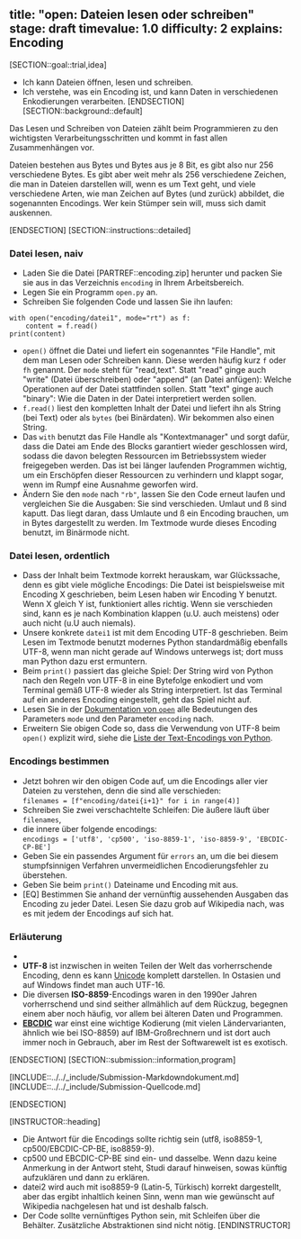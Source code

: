 title: "open: Dateien lesen oder schreiben"
stage: draft
timevalue: 1.0
difficulty: 2
explains: Encoding
---
[SECTION::goal::trial,idea]
- Ich kann Dateien öffnen, lesen und schreiben.
- Ich verstehe, was ein Encoding ist, und kann Daten in verschiedenen Enkodierungen verarbeiten.
[ENDSECTION]
[SECTION::background::default]

Das Lesen und Schreiben von Dateien zählt beim Programmieren zu den wichtigsten
Verarbeitungsschritten und kommt in fast allen Zusammenhängen vor.

Dateien bestehen aus Bytes und Bytes aus je 8 Bit, es gibt also nur 256 verschiedene Bytes.
Es gibt aber weit mehr als 256 verschiedene Zeichen, die man in Dateien darstellen will,
wenn es um Text geht, und viele verschiedene Arten, wie man Zeichen auf Bytes
(und zurück) abbildet, die sogenannten Encodings.
Wer kein Stümper sein will, muss sich damit auskennen.

[ENDSECTION]
[SECTION::instructions::detailed]

### Datei lesen, naiv

- Laden Sie die Datei [PARTREF::encoding.zip] herunter und packen Sie sie aus
  in das Verzeichnis `encoding` in Ihrem Arbeitsbereich.
- Legen Sie ein Programm `open.py` an.
- Schreiben Sie folgenden Code und lassen Sie ihn laufen:

```
with open("encoding/datei1", mode="rt") as f:
    content = f.read()
print(content)
```

- `open()` öffnet die Datei und liefert ein sogenanntes "File Handle", 
  mit dem man Lesen oder Schreiben kann. 
  Diese werden häufig kurz `f` oder `fh` genannt.
  Der `mode` steht für "read,text". 
  Statt "read" ginge auch "write" (Datei überschreiben) oder "append" (an Datei anfügen):
  Welche Operationen auf der Datei stattfinden sollen.
  Statt "text" ginge auch "binary": Wie die Daten in der Datei interpretiert werden sollen.
- `f.read()` liest den kompletten Inhalt der Datei und liefert ihn als String (bei Text)
  oder als `bytes` (bei Binärdaten). Wir bekommen also einen String.
- Das `with` benutzt das File Handle als "Kontextmanager" und sorgt dafür, dass die Datei
  am Ende des Blocks garantiert wieder geschlossen wird, sodass die davon belegten Ressourcen
  im Betriebssystem wieder freigegeben werden. 
  Das ist bei länger laufenden Programmen wichtig, um ein Erschöpfen dieser Ressourcen zu verhindern
  und klappt sogar, wenn im Rumpf eine Ausnahme geworfen wird.
- Ändern Sie den `mode` nach `"rb"`, lassen Sie den Code erneut laufen und vergleichen Sie die Ausgaben:
  Sie sind verschieden. Umlaut und ß sind kaputt.
  Das liegt daran, dass Umlaute und ß ein Encoding brauchen, um in Bytes dargestellt zu werden.
  Im Textmode wurde dieses Encoding benutzt, im Binärmode nicht.


### Datei lesen, ordentlich

- Dass der Inhalt beim Textmode korrekt herauskam, war Glückssache, denn es gibt viele mögliche Encodings:
  Die Datei ist beispielsweise mit Encoding X geschrieben,
  beim Lesen haben wir Encoding Y benutzt.
  Wenn X gleich Y ist, funktioniert alles richtig.
  Wenn sie verschieden sind, kann es je nach Kombination klappen (u.U. auch meistens) 
  oder auch nicht (u.U auch niemals).
- Unsere konkrete `datei1` ist mit dem Encoding UTF-8 geschrieben.
  Beim Lesen im Textmode benutzt modernes Python standardmäßig ebenfalls UTF-8, wenn man
  nicht gerade auf Windows unterwegs ist; dort muss man Python dazu erst ermuntern.
- Beim `print()` passiert das gleiche Spiel: Der String wird von Python
  nach den Regeln von UTF-8 in eine Bytefolge enkodiert und vom Terminal gemäß UTF-8 wieder als String
  interpretiert. Ist das Terminal auf ein anderes Encoding eingestellt, geht das Spiel nicht auf.
- Lesen Sie in der 
  [Dokumentation von `open`](https://docs.python.org/3/library/functions.html#open)
  alle Bedeutungen des Parameters `mode` und den Parameter `encoding` nach.
- Erweitern Sie obigen Code so, dass die Verwendung von UTF-8 beim `open()` explizit wird,
  siehe die 
  [Liste der Text-Encodings von Python](https://docs.python.org/3/library/codecs.html#text-encodings).


### Encodings bestimmen

- Jetzt bohren wir den obigen Code auf, um die Encodings aller vier Dateien zu verstehen,
  denn die sind alle verschieden:  
  `filenames = [f"encoding/datei{i+1}" for i in range(4)]`
- Schreiben Sie zwei verschachtelte Schleifen: Die äußere läuft über `filenames`,
- die innere über folgende encodings:  
  `encodings = ['utf8', 'cp500', 'iso-8859-1', 'iso-8859-9', 'EBCDIC-CP-BE']`
- Geben Sie ein passendes Argument für `errors` an, um die bei diesem stumpfsinnigen Verfahren 
  unvermeidlichen Encodierungsfehler zu überstehen.
- Geben Sie beim `print()` Dateiname und Encoding mit aus.
- [EQ] Bestimmen Sie anhand der vernünftig aussehenden Ausgaben das Encoding zu jeder Datei.
  Lesen Sie dazu grob auf Wikipedia nach, was es mit jedem der Encodings auf sich hat.


### Erläuterung
- 
- **UTF-8** ist inzwischen in weiten Teilen der Welt das vorherrschende Encoding,
  denn es kann [Unicode](https://en.wikipedia.org/wiki/Unicode)
  komplett darstellen.
  In Ostasien und auf Windows findet man auch UTF-16. 
- Die diversen **ISO-8859**-Encodings waren in den 1990er Jahren vorherrschend
  und sind seither allmählich auf dem Rückzug, begegnen einem aber noch häufig,
  vor allem bei älteren Daten und Programmen.
- **[EBCDIC](https://en.wikipedia.org/wiki/EBCDIC)** 
  war einst eine wichtige Kodierung (mit vielen Ländervarianten, ähnlich wie bei ISO-8859) 
  auf IBM-Großrechnern und ist dort auch
  immer noch in Gebrauch, aber im Rest der Softwarewelt ist es exotisch.

[ENDSECTION]
[SECTION::submission::information,program]

[INCLUDE::../../_include/Submission-Markdowndokument.md]
[INCLUDE::../../_include/Submission-Quellcode.md]

[ENDSECTION]

[INSTRUCTOR::heading]
- Die Antwort für die Encodings sollte richtig sein (utf8, iso8859-1, cp500/EBCDIC-CP-BE, iso8859-9).
- cp500 und EBCDIC-CP-BE sind ein- und dasselbe. 
  Wenn dazu keine Anmerkung in der Antwort steht, Studi darauf hinweisen, 
  sowas künftig aufzuklären und dann zu erklären.
- datei2 wird auch mit iso8859-9 (Latin-5, Türkisch) korrekt dargestellt, 
  aber das ergibt inhaltlich keinen Sinn,
  wenn man wie gewünscht auf Wikipedia nachgelesen hat und ist deshalb falsch.
- Der Code sollte vernünftiges Python sein, mit Schleifen über die Behälter.
  Zusätzliche Abstraktionen sind nicht nötig.
[ENDINSTRUCTOR]

